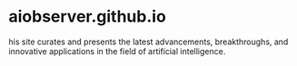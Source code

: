 # aiobserver.github.io
his site curates and presents the latest advancements, breakthroughs, and innovative applications in the field of artificial intelligence.
